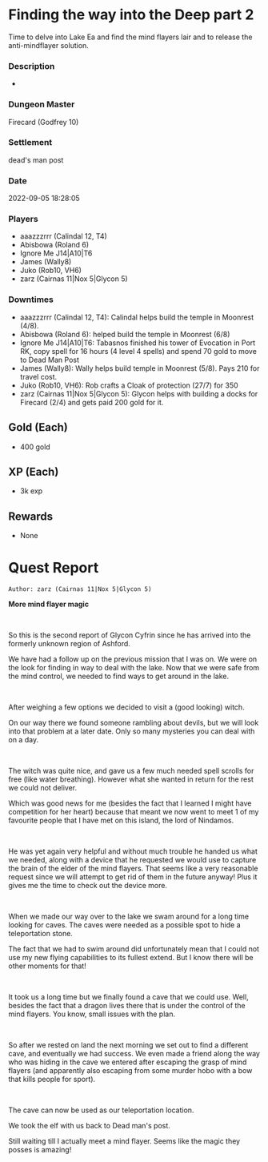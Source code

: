 # Finding the way into the Deep part 2
Time to delve into Lake Ea and find the mind flayers lair and to release the anti-mindflayer solution.
### Description
-
### Dungeon Master
Firecard (Godfrey 10)
### Settlement
dead's man post
### Date
2022-09-05 18:28:05
### Players
* aaazzzrrr (Calindal 12, T4)
* Abisbowa (Roland 6)
* Ignore Me J14|A10|T6
* James (Wally8)
* Juko (Rob10, VH6)
* zarz (Cairnas 11|Nox 5|Glycon 5)
### Downtimes
* aaazzzrrr (Calindal 12, T4): Calindal helps build the temple in Moonrest (4/8).
* Abisbowa (Roland 6): helped build the temple in Moonrest (6/8)
* Ignore Me J14|A10|T6: Tabasnos finished his tower of Evocation in Port RK, copy spell for 16 hours (4 level 4 spells) and spend 70 gold to move to Dead Man Post
* James (Wally8): Wally helps build temple in Moonrest (5/8). Pays 210 for travel cost.
* Juko (Rob10, VH6): Rob crafts a Cloak of protection (27/7) for 350
* zarz (Cairnas 11|Nox 5|Glycon 5): Glycon helps with building a docks for Firecard (2/4) and gets paid 200 gold for it.
## Gold (Each)
* 400 gold
## XP (Each)
* 3k exp
## Rewards
* None
# Quest Report
`Author: zarz (Cairnas 11|Nox 5|Glycon 5)`


**More mind flayer magic**

&nbsp;

So this is the second report of Glycon Cyfrin since he has arrived into the formerly unknown region of Ashford. 

We have had a follow up on the previous mission that I was on. We were on the look for finding in way to deal with the lake. Now that we were safe from the mind control, we needed to find ways to get around in the lake.

&nbsp;

After weighing a few options we decided to visit a (good looking) witch. 

On our way there we found someone rambling about devils, but we will look into that problem at a later date. Only so many mysteries you can deal with on a day.

&nbsp;

The witch was quite nice, and gave us a few much needed spell scrolls for free (like water breathing). However what she wanted in return for the rest we could not deliver.

Which was good news for me (besides the fact that I learned I might have competition for her heart) because that meant we now went to meet 1 of my favourite people that I have met on this island, the lord of Nindamos.

&nbsp;

He was yet again very helpful and without much trouble he handed us what we needed, along with a device that he requested we would use to capture the brain of the elder of the mind flayers. That seems like a very reasonable request since we will attempt to get rid of them in the future anyway! Plus it gives me the time to check out the device more.

&nbsp;

When we made our way over to the lake we swam around for a long time looking for caves. The caves were needed as a possible spot to hide a teleportation stone.

The fact that we had to swim around did unfortunately mean that I could not use my new flying capabilities to its fullest extend. But I know there will be other moments for that!

&nbsp;

It took us a long time but we finally found a cave that we could use. Well, besides the fact that a dragon lives there that is under the control of the mind flayers. You know, small issues with the plan.

&nbsp;

So after we rested on land the next morning we set out to find a different cave, and eventually we had success. We even made a friend along the way who was hiding in the cave we entered after escaping the grasp of mind flayers (and apparently also escaping from some murder hobo with a bow that kills people for sport). 

&nbsp;

The cave can now be used as our teleportation location. 

We took the elf with us back to Dead man's post.

Still waiting till I actually meet a mind flayer. Seems like the magic they posses is amazing!